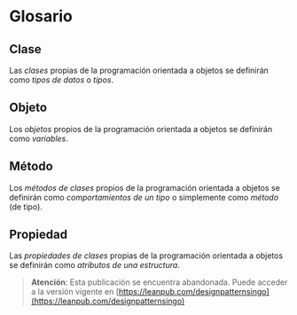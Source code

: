 # Glosario

## Clase

Las _clases_ propias de la programación orientada a objetos se definirán como _tipos de datos_ o _tipos_.

## Objeto

Los _objetos_ propios de la programación orientada a objetos se definirán como _variables_.

## Método

Los _métodos de clases_ propios de la programación orientada a objetos se definirán como _comportamientos de un tipo_ o simplemente como _método_ \(de tipo\).

## Propiedad

Las _propiedades de clases_ propias de la programación orientada a objetos se definirán como _atributos de una estructura_.



> **Atención**: Esta publicación se encuentra abandonada. Puede acceder a la versión vigente en [https://leanpub.com/designpatternsingo](https://leanpub.com/designpatternsingo)

